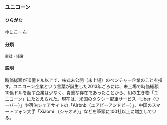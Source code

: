 <div style="display:none;">

## [あ行](securities-terms?id=あ行)
## [か行](securities-terms?id=か行)
## [さ行](securities-terms?id=さ行)
## [た行](securities-terms?id=た行)
## [な行](securities-terms?id=な行)
## [は行](securities-terms?id=は行)
## [ま行](securities-terms?id=ま行)
## [や行](securities-terms?id=や行)

</div>

### ユニコーン

#### ひらがな

ゆにこーん

#### 分類

`会社・経営`

#### 説明

時価総額が10億ドル以上で、株式未公開（未上場）のベンチャー企業のことを指す。ユニコーン企業という言葉が誕生した2013年ごろには、未上場で時価総額10億ドルを超す企業は少なく、貴重な存在であったことから、幻の生き物「ユニコーン」にたとえられた。現在は、米国のタクシー配車サービス「Uber（ウーバー）」や宿泊シェアサイトの「Airbnb（エアビーアンドビー）」、中国のスマートフォン大手「Xiaomi （シャオミ）」などを筆頭に100社以上に増加している。

<div style="display:none;">

## [ら行](securities-terms?id=ら行)
## [わ行](securities-terms?id=わ行)
## [英数字・記号](securities-terms?id=英数字・記号)

</div>

